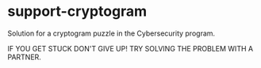# support-cryptogram
Solution for a cryptogram puzzle in the Cybersecurity program.

IF YOU GET STUCK
DON'T GIVE UP! 
TRY SOLVING THE 
PROBLEM WITH 
A PARTNER.
